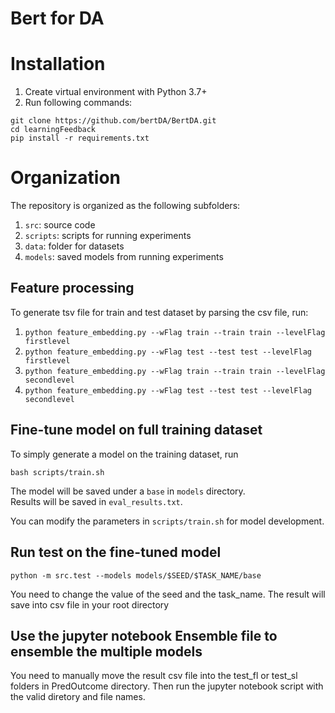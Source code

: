 # Bert for DA


# Installation
1. Create virtual environment with Python 3.7+
2. Run following commands:
```
git clone https://github.com/bertDA/BertDA.git
cd learningFeedback
pip install -r requirements.txt
```

# Organization
The repository is organized as the following subfolders:

1. `src`: source code
2. `scripts`: scripts for running experiments
3. `data`: folder for datasets
4. `models`: saved models from running experiments

## Feature processing 
To generate tsv file for train and test dataset by parsing the csv file, run:

1. `python feature_embedding.py --wFlag train --train train --levelFlag firstlevel`
2. `python feature_embedding.py --wFlag test --test test --levelFlag firstlevel`
3. `python feature_embedding.py --wFlag train --train train --levelFlag secondlevel`
4. `python feature_embedding.py --wFlag test --test test --levelFlag secondlevel`

## Fine-tune model on full training dataset
To simply generate a model on the training dataset, run 

`bash scripts/train.sh`  

The model will be saved under a `base` in `models` directory.  
Results will be saved in `eval_results.txt`.

You can modify the parameters in `scripts/train.sh` for model development.

## Run test on the fine-tuned model 
`python -m src.test --models models/$SEED/$TASK_NAME/base`

You need to change the value of the seed and the task_name. The result will save into csv file
in your root directory

## Use the jupyter notebook Ensemble file to ensemble the multiple models

You need to manually move the result csv file into the test_fl or test_sl folders in PredOutcome directory.
Then run the jupyter notebook script with the valid diretory and file names.
